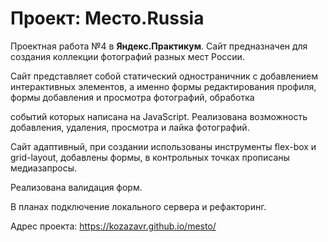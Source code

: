 # Проект: Место.Russia

Проектная работа №4 в **Яндекс.Практикум**. 
Сайт предназначен для создания коллекции фотографий разных мест России.

Сайт представляет собой статический одностраничник с добавлением интерактивных элементов, а именно формы редактирования профиля, формы добавления и просмотра фотографий, обработка 

событий которых написана на JavaScript. Реализована возможность добавления, удаления, просмотра и лайка фотографий.

Сайт адаптивный, при создании использованы инструменты flex-box и grid-layout, добавлены формы, в контрольных точках прописаны медиазапросы. 

Реализована валидация форм.

В планах подключение локального сервера и рефакторинг.

Адрес проекта: https://kozazavr.github.io/mesto/

